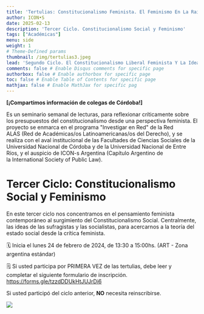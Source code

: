 ```yaml
---
title: 'Tertulias: Constitucionalismo Feminista. El Feminismo En La Raíz Del Constitucionalismo'
author: ICON•S
date: 2025-02-13
description: 'Tercer Ciclo. Constitucionalismo Social y Feminismo'
tags: ["Académicas"]
menu: side 
weight: 1
# Theme-Defined params
thumbnail: /img/tertulias3.jpeg
lead: 'Segundo Ciclo. El Constitucionalismo Liberal Feminista Y La Idea De Poder Constituyente'
comments: false # Enable Disqus comments for specific page
authorbox: false # Enable authorbox for specific page
toc: false # Enable Table of Contents for specific page
mathjax: false # Enable MathJax for specific pag
---
```


**[¡Compartimos información de colegas de Córdoba!]**

Es un seminario semanal de lecturas, para reflexionar críticamente sobre los presupuestos del constitucionalismo desde una perspectiva feminista. El proyecto se enmarca en el programa "Investigar en Red" de la Red ALAS (Red de Académicas/os Latinoamericanas/os del Derecho), y se realiza con el aval institucional de las Facultades de Ciencias Sociales de la Universidad Nacional de Córdoba y de la Universidad Nacional de Entre Ríos, y el auspicio de ICON-s Argentina (Capítulo Argentino de la International Society of Public Law).

<!--more-->

# Tercer Ciclo: Constitucionalismo Social y Feminismo

En este tercer ciclo nos concentramos en el pensamiento feminista contemporáneo al surgimiento del Constitucionalismo Social. Centralmente, las ideas de las sufragistas y las socialistas, para acercarnos a la teoría del estado social desde la crítica feminista.

🗓️ Inicia el lunes 24 de febrero de 2024, de 13:30 a 15:00hs. (ART - Zona argentina estándar)

🗒️ Si usted participa por PRIMERA VEZ de las tertulias, debe leer y completar el siguiente formulario de inscripción. https://forms.gle/tzzdDDUkHtJUJrDi6 

Si usted participó del ciclo anterior, **NO** necesita reinscribirse. 

![](/img/tertulias3.jpeg)
